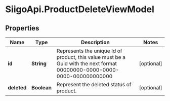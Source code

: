 # SiigoApi.ProductDeleteViewModel

## Properties

Name | Type | Description | Notes
------------ | ------------- | ------------- | -------------
**id** | **String** | Represents the unique Id of product, this value must be a Guid  with the next format 00000000-0000-0000-0000-000000000000 | [optional] 
**deleted** | **Boolean** | Represent the deleted status of product. | [optional] 


